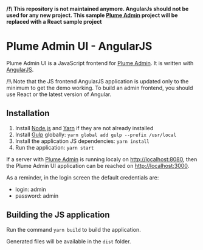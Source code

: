 **/!\ This repository is not maintained anymore. AngularJs should not be used for any new project. This sample [Plume Admin](https://github.com/Coreoz/Plume) project will be replaced with a React sample project**

Plume Admin UI - AngularJS
==========================

Plume Admin UI is a JavaScript frontend for [Plume Admin](https://github.com/Coreoz/Plume-admin).
It is written with [AngularJS](https://angularjs.org/).

/!\ Note that the JS frontend AngularJS application is updated only to the minimum to get the demo working.
To build an admin frontend, you should use React or the latest version of Angular.

Installation
------------
1. Install [Node.js](https://nodejs.org/) and [Yarn](https://yarnpkg.com/) if they are not already installed
2. Install [Gulp](https://gulpjs.com/) globally: `yarn global add gulp --prefix /usr/local`
3. Install the application JS dependencies: `yarn install`
3. Run the application: `yarn start`

If a server with [Plume Admin](https://github.com/Coreoz/Plume-admin) is running localy on <http://localhost:8080>,
then the Plume Admin UI application can be reached on <http://localhost:3000>.

As a reminder, in the login screen the default credentials are:
- login: admin
- password: admin

Building the JS application
---------------------------
Run the command `yarn build` to build the application.

Generated files will be available in the `dist` folder.

